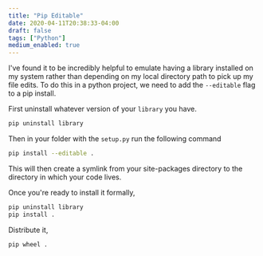 ```yaml
---
title: "Pip Editable"
date: 2020-04-11T20:38:33-04:00
draft: false
tags: ["Python"]
medium_enabled: true
---
```


I've found it to be incredibly helpful to emulate having a library installed on my system rather than depending on my local directory path to pick up my file edits. To do this in a python project, we need to add the `--editable` flag to a pip install.

First uninstall whatever version of your `library` you have.
```bash
pip uninstall library
```

Then in your folder with the `setup.py` run the following command
```bash
pip install --editable .
```

This will then create a symlink from your site-packages directory to the directory in which your code lives.

Once you're ready to install it formally,
```bash
pip uninstall library
pip install .
```

Distribute it,
```bash
pip wheel .
```